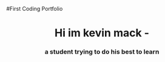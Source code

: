#First Coding Portfolio
<h1 align="center">Hi im kevin mack - </h1>
<h3 align="center"> a student trying to do his best to learn</h3>
